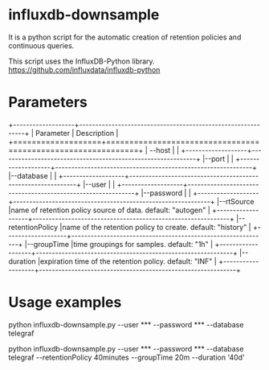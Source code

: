 # influxdb-downsample
It is a python script for the automatic creation of retention policies and continuous queries.

This script uses the InfluxDB-Python library. https://github.com/influxdata/influxdb-python

# Parameters
+-------------------+-------------------------------------------------------------+
| Parameter         | Description                                                 |
+===================+=============================================================+
| --host            |                                                             |
+-------------------+-------------------------------------------------------------+
|--port             |                                                             |
+-------------------+-------------------------------------------------------------+
|--database         |                                                             |
+-------------------+-------------------------------------------------------------+
|--user             |                                                             |
+-------------------+-------------------------------------------------------------+
|--password         |                                                             |
+-------------------+-------------------------------------------------------------+
|--rtSource         |name of retention policy source of data. default: "autogen"  |
+-------------------+-------------------------------------------------------------+
|--retentionPolicy  |name of the retention policy to create. default: "history"   |
+-------------------+-------------------------------------------------------------+
|--groupTime        |time groupings for samples. default: "1h"                    |
+-------------------+-------------------------------------------------------------+
|--duration         |expiration time of the retention policy. default: "INF"      |
+-------------------+-------------------------------------------------------------+

 

# Usage examples

python influxdb-downsample.py --user *** --password *** --database telegraf

python influxdb-downsample.py --user *** --password *** --database telegraf --retentionPolicy 40minutes --groupTime 20m --duration '40d'



